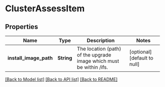 # ClusterAssessItem

## Properties
Name | Type | Description | Notes
------------ | ------------- | ------------- | -------------
**install_image_path** | **String** | The location (path) of the upgrade image which must be within /ifs. | [optional] [default to null]

[[Back to Model list]](../README.md#documentation-for-models) [[Back to API list]](../README.md#documentation-for-api-endpoints) [[Back to README]](../README.md)


